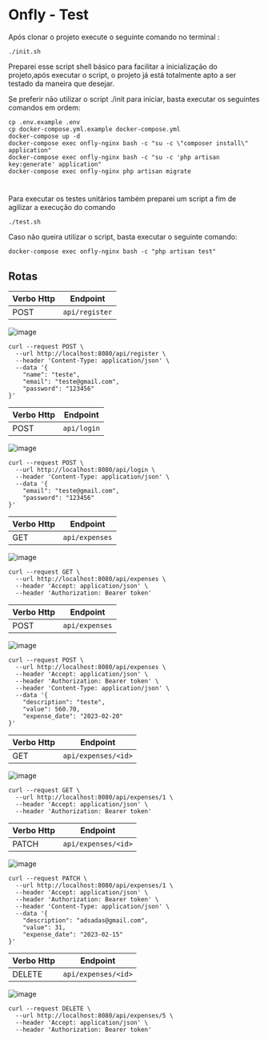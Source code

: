 
# Onfly - Test 

Após clonar o projeto execute o seguinte comando no terminal :

    ./init.sh
   Preparei esse script shell básico para facilitar a inicialização do projeto,após executar o script, o projeto já está totalmente apto a ser testado da maneira que desejar.
   
Se preferir não utilizar o script ./init para iniciar, basta executar os seguintes comandos em ordem:

    cp .env.example .env  
    cp docker-compose.yml.example docker-compose.yml
    docker-compose up -d
    docker-compose exec onfly-nginx bash -c "su -c \"composer install\" application"
    docker-compose exec onfly-nginx bash -c "su -c 'php artisan key:generate' application"
    docker-compose exec onfly-nginx php artisan migrate
#
Para executar os testes unitários também preparei um script a fim de agilizar a execução do comando

    ./test.sh
Caso não queira utilizar o script, basta executar o seguinte comando:

    docker-compose exec onfly-nginx bash -c "php artisan test"
## Rotas

| Verbo Http     |Endpoint                           |
|----------------|-------------------------------|
|POST|`api/register` | 

![image](https://github.com/gmarkiin/onfly/assets/69984666/428e89de-2dba-419b-81e2-ddd29d069129)


    curl --request POST \
      --url http://localhost:8080/api/register \
      --header 'Content-Type: application/json' \
      --data '{
    	"name": "teste",
    	"email": "teste@gmail.com",
    	"password": "123456"
    }'
| Verbo Http     |Endpoint                           |
|----------------|-------------------------------|
|POST|`api/login` |

![image](https://github.com/gmarkiin/onfly/assets/69984666/271b0170-4525-4943-b1ca-f16797fa2cfc)


    curl --request POST \
      --url http://localhost:8080/api/login \
      --header 'Content-Type: application/json' \
      --data '{
    	"email": "teste@gmail.com",
    	"password": "123456"
    }'

| Verbo Http     |Endpoint                           |
|----------------|-------------------------------|
|GET|`api/expenses` |

![image](https://github.com/gmarkiin/onfly/assets/69984666/537df106-dbdf-4b4f-b11d-fd62d2bd6b7a)


    curl --request GET \
      --url http://localhost:8080/api/expenses \
      --header 'Accept: application/json' \
      --header 'Authorization: Bearer token'

| Verbo Http     |Endpoint                           |
|----------------|-------------------------------|
|POST|`api/expenses` |

![image](https://github.com/gmarkiin/onfly/assets/69984666/a58184c9-fb87-4a57-b785-ac1ca275405e)


    curl --request POST \
      --url http://localhost:8080/api/expenses \
      --header 'Accept: application/json' \
      --header 'Authorization: Bearer token' \
      --header 'Content-Type: application/json' \
      --data '{
    	"description": "teste",
    	"value": 560.70,
    	"expense_date": "2023-02-20"
    }'

| Verbo Http     |Endpoint                           |
|----------------|-------------------------------|
|GET|`api/expenses/<id>` |

![image](https://github.com/gmarkiin/onfly/assets/69984666/4e8cbe8f-7993-4efb-aa1a-1a7b0d57741a)


    curl --request GET \
      --url http://localhost:8080/api/expenses/1 \
      --header 'Accept: application/json' \
      --header 'Authorization: Bearer token'

| Verbo Http     |Endpoint                           |
|----------------|-------------------------------|
|PATCH|`api/expenses/<id>` |

![image](https://github.com/gmarkiin/onfly/assets/69984666/3b475606-272c-4f4a-a011-862c6c85383d)


    curl --request PATCH \
      --url http://localhost:8080/api/expenses/1 \
      --header 'Accept: application/json' \
      --header 'Authorization: Bearer token' \
      --header 'Content-Type: application/json' \
      --data '{
    	"description": "adsadas@gmail.com",
    	"value": 31,
    	"expense_date": "2023-02-15"
    }'

| Verbo Http     |Endpoint                           |
|----------------|-------------------------------|
|DELETE|`api/expenses/<id>` |

![image](https://github.com/gmarkiin/onfly/assets/69984666/90504118-b27d-46d9-a7e0-8bbaf198c9a3)


    curl --request DELETE \
      --url http://localhost:8080/api/expenses/5 \
      --header 'Accept: application/json' \
      --header 'Authorization: Bearer token'

##  

